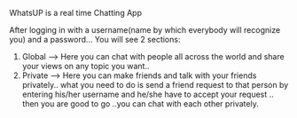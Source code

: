 WhatsUP is a real time Chatting App 

After logging in with a username(name by which everybody will recognize you) and a password... You will see 2 sections:
1. Global --> Here you can chat with people all across the world and share your views on any topic you want..
2. Private --> Here you can make friends and talk with your friends privately.. what you need to do is send a friend request to that person
               by entering his/her username and he/she have to accept your request .. then you are good to go ..you can chat with each other privately.
            
